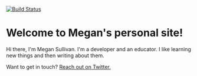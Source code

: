 [![Build Status](https://travis-ci.com/meganesu/personal-site-v2.svg?branch=master)](https://travis-ci.com/meganesu/personal-site-v2)

# Welcome to Megan's personal site!

Hi there, I'm Megan Sullivan. I'm a developer and an educator. I like learning new things and then writing about them.

Want to get in touch? [Reach out on Twitter.](https://twitter.com/meganesulli)
